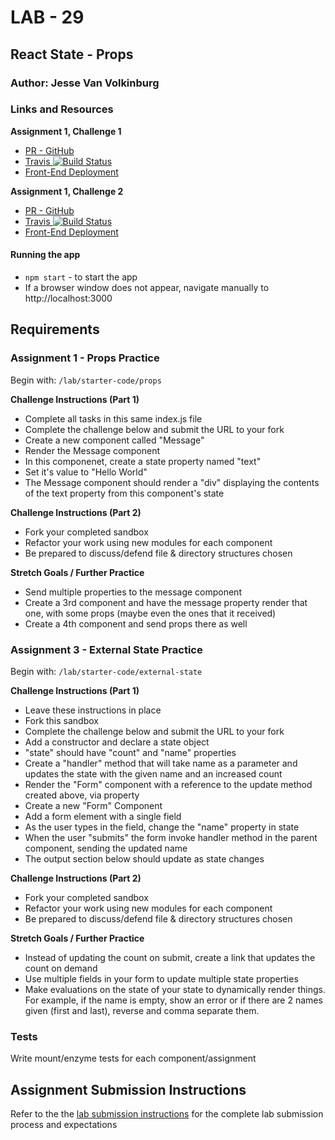 # LAB - 29

## React State - Props

### Author: Jesse Van Volkinburg

### Links and Resources

**Assignment 1, Challenge 1**

- [PR - GitHub](https://github.com/401-advanced-javascript-jv/28b-internal-state/pull/1)
- [Travis ![Build Status](https://travis-ci.com/401-advanced-javascript-jv/28b-internal-state.svg?branch=submission)](https://travis-ci.com/401-advanced-javascript-jv/28b-internal-state)
- [Front-End Deployment](https://goofy-archimedes-b548cb.netlify.com/)

**Assignment 1, Challenge 2**

- [PR - GitHub](https://github.com/401-advanced-javascript-jv/28b-internal-state/pull/2)
- [Travis ![Build Status](https://travis-ci.com/401-advanced-javascript-jv/28b-internal-state.svg?branch=submission2)](https://travis-ci.com/401-advanced-javascript-jv/28b-internal-state)
- [Front-End Deployment](https://boring-allen-c14497.netlify.com/)

#### Running the app

- `npm start` - to start the app
- If a browser window does not appear, navigate manually to http://localhost:3000

## Requirements

### Assignment 1 - Props Practice

Begin with: `/lab/starter-code/props`

**Challenge Instructions (Part 1)**

- Complete all tasks in this same index.js file
- Complete the challenge below and submit the URL to your fork
- Create a new component called "Message"
- Render the Message component
- In this componenet, create a state property named "text"
- Set it's value to "Hello World"
- The Message component should render a "div" displaying the contents of the text property from this component's state

**Challenge Instructions (Part 2)**

- Fork your completed sandbox
- Refactor your work using new modules for each component
- Be prepared to discuss/defend file & directory structures chosen

**Stretch Goals / Further Practice**

- Send multiple properties to the message component
- Create a 3rd component and have the message property render that one, with some props (maybe even the ones that it received)
- Create a 4th component and send props there as well


### Assignment 3 - External State Practice

Begin with: `/lab/starter-code/external-state`

**Challenge Instructions (Part 1)**

- Leave these instructions in place
- Fork this sandbox
- Complete the challenge below and submit the URL to your fork
- Add a constructor and declare a state object
- "state" should have "count" and "name" properties
- Create a "handler" method that will take name as a parameter and updates the state with the given name and an increased count
- Render the "Form" component with a reference to the update method created above, via property
- Create a new "Form" Component
- Add a form element with a single field
- As the user types in the field, change the "name" property in state
- When the user "submits" the form invoke handler method in the parent component, sending the updated name
- The output section below should update as state changes

**Challenge Instructions (Part 2)**

- Fork your completed sandbox
- Refactor your work using new modules for each component
- Be prepared to discuss/defend file & directory structures chosen

**Stretch Goals / Further Practice**

- Instead of updating the count on submit, create a link that updates the count on demand
- Use multiple fields in your form to update multiple state properties
- Make evaluations on the state of your state to dynamically render things. For example, if the name is empty, show an error or if there are 2 names given (first and last), reverse and comma separate them.

### Tests

Write mount/enzyme tests for each component/assignment

## Assignment Submission Instructions

Refer to the the [lab submission instructions](../../../reference/submission-instructions/labs/README.md) for the complete lab submission process and expectations
